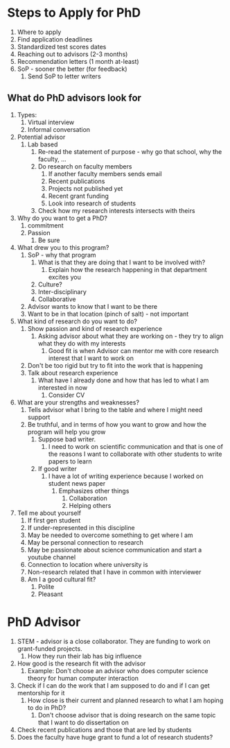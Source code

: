 # Steps to Apply for PhD #
1. Where to apply
2. Find application deadlines
3. Standardized test scores dates
4. Reaching out to advisors (2-3 months)
5. Recommendation letters (1 month at-least)
6. SoP - sooner the better (for feedback)
	1. Send SoP to letter writers

## What do PhD advisors look for ##
1. Types:
	1. Virtual interview
	2. Informal conversation
2. Potential advisor
	1. Lab based
		1. Re-read the statement of purpose - why go that school, why the faculty, ...
		2. Do research on faculty members
			1. If another faculty members sends email
			2. Recent publications
			3. Projects not published yet
			4. Recent grant funding
			5. Look into research of students
		3. Check how my research interests intersects with theirs
3. Why do you want to get a PhD?
	1. commitment
	2. Passion
		1. Be sure
4. What drew you to this program?
	1. SoP - why that program
		1. What is that they are doing that I want to be involved with?
			1. Explain how the research happening in that department excites you
		2. Culture?
		3. Inter-disciplinary
		4. Collaborative
	2. Advisor wants to know that I want to be there
	3. Want to be in that location (pinch of salt) - not important
5. What kind of research do you want to do?
	1. Show passion and kind of research experience
		1. Asking advisor about what they are working on - they try to align what they do with my interests
			1. Good fit is when Advisor can mentor me with core research interest that I want to work on
	2. Don't be too rigid but try to fit into the work that is happening
	3. Talk about research experience
		1. What have I already done and how that has led to what I am interested in now
			1. Consider CV
6. What are your strengths and weaknesses?
	1. Tells advisor what I bring to the table and where I might need support
	2. Be truthful, and in terms of how you want to grow and how the program will help you grow
		1. Suppose bad writer.
			1. I need to work on scientific communication and that is one of the reasons I want to collaborate with other students to write papers to learn
		2. If good writer
			1. I have a lot of writing experience because I worked on student news paper
				1. Emphasizes other things
					1. Collaboration
					2. Helping others
7. Tell me about yourself
	1. If first gen student
	2. If under-represented in this discipline
	3. May be needed to overcome something to get where I am
	4. May be personal connection to research
	5. May be passionate about science communication and start a youtube channel
	6. Connection to location where university is
	7. Non-research related that I have in common with interviewer
	8. Am I a good cultural fit?
		1. Polite
		2. Pleasant
		
# PhD Advisor #
1. STEM - advisor is a close collaborator. They are funding to work on grant-funded projects.
	1. How they run their lab has big influence
2. How good is the research fit with the advisor
	1. Example: Don't choose an advisor who does computer science theory for human computer interaction
3. Check if I can do the work that I am supposed to do and if I can get mentorship for it
	1. How close is their current and planned research to what I am hoping to do in PhD?
		1. Don't choose advisor that is doing research on the same topic that I want to do dissertation on
4. Check recent publications and those that are led by students
5. Does the faculty have huge grant to fund a lot of research students?